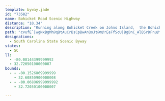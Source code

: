 ```yaml
---
template: byway.jade
id: "73582"
name: Bohicket Road Scenic Highway
distance: "10.34"
description: "Running along Bohicket Creek on Johns Island,  the Bohicket Road Scenic Highway offers a peaceful drive through dense South Carolina foliage."
path: "cvufE`|wgNxBgMh@qBtAuCrBsCpBwAnQoJt@m@rEeFfScU|BgBnC_AlBSrDFnu@fI~_@rEdCXbAd@lAdAbBlBfLnQ~Rl[vCbG|EvLfFhN`Oh^bA`Dn_@vcA`Zjw@rF|PnPpd@`HtQdB`DvCtDlBnA|G`F|DnDfGjExP`NlGtCvJpDnPzEvEfB~QbMJXpXfRvAjAtEbF|StV|BdCxCzBbd@fSrWjKvAVpJRvpAr@hBMbA[rAw@jAmA`EgFx@m@"
designations: 
  - South Carolina State Scenic Byway
states: 
  - SC
ll: 
  - -80.08144399999992
  - 32.72050100000007
bounds: 
  - - -80.1526869999999
    - 32.60850900000008
  - - -80.06896999999992
    - 32.72050100000007

---
```


